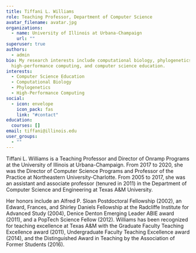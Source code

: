 ```yaml
---
title: Tiffani L. Williams
role: Teaching Professor, Department of Computer Science
avatar_filename: avatar.jpg
organizations:
  - name: University of Illinois at Urbana-Champaign
    url: ""
superuser: true
authors:
  - admin
bio: My research interests include computational biology, phylogenetics,
  high-performance computing, and computer science education.
interests:
  - Computer Science Education
  - Computational Biology
  - Phylogenetics
  - High-Performance Computing
social:
  - icon: envelope
    icon_pack: fas
    link: "#contact"
education:
  courses: []
email: tiffani@illinois.edu
user_groups:
  - ""
---
```

Tiffani L. Williams is a Teaching Professor and Director of Onramp Programs at the University of Illinois at Urbana-Champaign. From 2017 to 2020, she was the Director of Computer Science Programs and Professor of the Practice at Northeastern University-Charlotte. From 2005 to 2017, she was an assistant and associate professor (tenured in 2011) in the Department of Computer Science and Engineering at Texas A&M University. 

Her honors include an Alfred P. Sloan Postdoctoral Fellowship (2002), an Edward, Frances, and Shirley Daniels Fellowship at the Radcliffe Institute for Advanced Study (2004), Denice Denton Emerging Leader ABIE award (2011), and a PopTech Science Fellow (2012). Williams has been recognized for teaching excellence at Texas A&M with the Graduate Faculty Teaching Excellence award (2011), Undergraduate Faculty Teaching Excellence award (2014), and the Distinguished Award in Teaching by the Association of Former Students (2016).